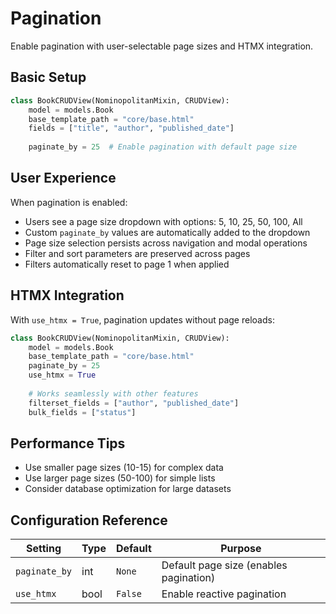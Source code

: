 # Pagination

Enable pagination with user-selectable page sizes and HTMX integration.

## Basic Setup

```python
class BookCRUDView(NominopolitanMixin, CRUDView):
    model = models.Book
    base_template_path = "core/base.html"
    fields = ["title", "author", "published_date"]
    
    paginate_by = 25  # Enable pagination with default page size
```

## User Experience

When pagination is enabled:

- Users see a page size dropdown with options: 5, 10, 25, 50, 100, All
- Custom `paginate_by` values are automatically added to the dropdown
- Page size selection persists across navigation and modal operations
- Filter and sort parameters are preserved across pages
- Filters automatically reset to page 1 when applied

## HTMX Integration

With `use_htmx = True`, pagination updates without page reloads:

```python
class BookCRUDView(NominopolitanMixin, CRUDView):
    model = models.Book
    base_template_path = "core/base.html"
    paginate_by = 25
    use_htmx = True
    
    # Works seamlessly with other features
    filterset_fields = ["author", "published_date"]
    bulk_fields = ["status"]
```

## Performance Tips

- Use smaller page sizes (10-15) for complex data
- Use larger page sizes (50-100) for simple lists
- Consider database optimization for large datasets

## Configuration Reference

| Setting       | Type | Default | Purpose                                |
| ------------- | ---- | ------- | -------------------------------------- |
| `paginate_by` | int  | `None`  | Default page size (enables pagination) |
| `use_htmx`    | bool | `False` | Enable reactive pagination             |